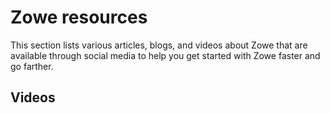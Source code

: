 # Zowe resources

This section lists various articles, blogs, and videos about Zowe that are available through social media to help you get started with Zowe faster and go farther.

## Videos



